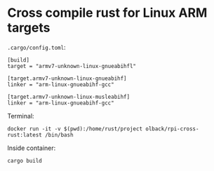 # Cross compile rust for Linux ARM targets

`.cargo/config.toml`:
```
[build]
target = "armv7-unknown-linux-gnueabihfl"

[target.armv7-unknown-linux-gnueabihf]
linker = "arm-linux-gnueabihf-gcc"

[target.armv7-unknown-linux-musleabihf]
linker = "arm-linux-gnueabihf-gcc"
```

Terminal:
```
docker run -it -v $(pwd):/home/rust/project olback/rpi-cross-rust:latest /bin/bash
```

Inside container:
```
cargo build
```
